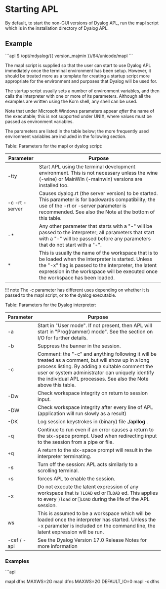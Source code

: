 <h1 class="heading"><span class="name">Starting APL</span></h1>

By default, to start the non-GUI versions of Dyalog APL, run the mapl script which is in the installation directory of Dyalog APL.

<h2 class="example">Example</h2>
```apl
$ /opt/mdyalog/{{ version_majmin }}/64/unicode/mapl
```

The mapl script is supplied so that the user can start to use Dyalog APL immediately once the terminal environment has been setup. However, it should be treated more as a template for creating a startup script more appropriate for the environment and purposes that Dyalog will be used for.

The startup script usually sets a number of environment variables, and then calls the interpreter with one or more of its parameters. Although all the examples are written using the Korn shell, any shell can be used.

Note that under Microsoft Windows parameters appear *after* the name of the executable; this is not supported under UNIX, where values must be passed as environment variables.

The parameters are listed in the table below; the more frequently used environment variables are included in the following section.

Table: Parameters for the mapl or dyalog script:

|Parameter|Purpose|
|---|---|
|-tty|Start APL using the terminal development environment. This is not necessary unless the wine (-wine) or MainWin (-mainwin) versions are installed too.|
|-c -rt -server|Causes dyalog.rt (the server version) to be started. This parameter is for backwards compatibility; the use of the -rt or -server parameter is recommended. See also the Note at the bottom of this table.|
|-*|Any other parameter that starts with a "-" will be passed to the interpreter; all parameters that start with a "-" will be passed before any parameters that do not start with a "-".|
|*|This is usually the name of the workspace that is to be loaded when the interpreter is started. Unless the "-x" flag is passed to the interpreter, the latent expression in the workspace will be executed once the workspace has been loaded.|

!!! note
    The -c parameter has different uses depending on whether it is passed to the mapl script, or to the dyalog executable.

Table: Parameters for the Dyalog interpreter:

|Parameter|Purpose|
|---|---|
|-a|Start in "User mode". If not present, then APL will start in "Prog(rammer) mode". See the section on I/O for further details.|
|-b|Suppress the banner in the session.|
|-c|Comment: the "-c" and anything following it will be treated as a comment, but will show up in a long process listing. By adding a suitable comment the user or system administrator can uniquely identify the individual APL processes. See also the Note above this table.|
|-Dw|Check workspace integrity on return to session input.|
|-DW|Check workspace integrity after every line of APL (application will run slowly as a result)|
|-DK|Log session keystrokes in (binary) file **./apllog** .|
|-q|Continue to run even if an error causes a return to the six-space prompt. Used when redirecting input to the session from a pipe or file.|
|+q|A return to the six-space prompt will result in the interpreter terminating.|
|-s|Turn off the session: APL acts similarly to a scrolling terminal.|
|+s|forces APL to enable the session.|
|-x|Do not execute the latent expression of any workspace that is `)LOAD` ed or `⎕LOAD` ed. This applies to every `)load` or `⎕LOAD` during the life of the APL session.|
|ws|This is assumed to be a workspace which will be loaded once the interpreter has started. Unless the -x parameter is included on the command line, the latent expression will be run.|
|-cef / -apl|See the Dyalog Version 17.0 Release Notes for more information|

<h3 class="example">Examples</h3>
```apl

mapl dfns
MAXWS=2G mapl dfns
MAXWS=2G DEFAULT_IO=0 mapl -x dfns
```
